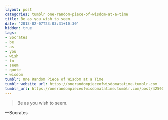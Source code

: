 ```yaml
---
layout: post
categories: tumblr one-random-piece-of-wisdom-at-a-time
title: Be as you wish to seem.
date: '2013-02-07T23:03:31+10:30'
hidden: true
tags:
- Socrates
- be
- as
- you
- wish
- to
- seem
- quote
- wisdom
tumblr: One Random Piece of Wisdom at a Time
tumblr_website_url: https://onerandompieceofwisdomatatime.tumblr.com
tumblr_url: https://onerandompieceofwisdomatatime.tumblr.com/post/42500364336/be-as-you-wish-to-seem
---
```

> Be as you wish to seem.

—Socrates
